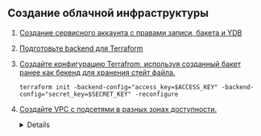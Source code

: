 ## Создание облачной инфраструктуры

1. [Создание сервисного аккаунта с правами записи, бакета и YDB](./sas3/)
2. [Подготовьте backend для Terraform](./sas3/)
3. [Создайте конфигурацию Terrafrom, используя созданный бакет ранее как бекенд для хранения стейт файла.](./backend/providers.tf)
    ```
    terraform init -backend-config="access_key=$ACCESS_KEY" -backend-config="secret_key=$SECRET_KEY" -reconfigure
    ```
4. [Создайте VPC с подсетями в разных зонах доступности.](./backend/vpc.tf)

      <details>
          $ yc vpc network list
          +----------------------+----------------+
          |          ID          |      NAME      |
          +----------------------+----------------+
          | enpov1n3be2ep0cm93ke | diplom-network |
          +----------------------+----------------+

          $ yc vpc subnet list
          +----------------------+----------+----------------------+----------------+---------------+-------------------+
          |          ID          |   NAME   |      NETWORK ID      | ROUTE TABLE ID |     ZONE      |       RANGE       |
          +----------------------+----------+----------------------+----------------+---------------+-------------------+
          | e2lupvcnjcamrfhkp525 | subnet_b | enpov1n3be2ep0cm93ke |                | ru-central1-b | [192.168.20.0/24] |
          | e9br8gqgfr9hepkt2aep | subnet_a | enpov1n3be2ep0cm93ke |                | ru-central1-a | [192.168.10.0/24] |
          | fl8qi7ee7qgfi7e7duhg | subnet_d | enpov1n3be2ep0cm93ke |                | ru-central1-d | [192.168.30.0/24] |
          +----------------------+----------+----------------------+----------------+---------------+-------------------+
      </details>